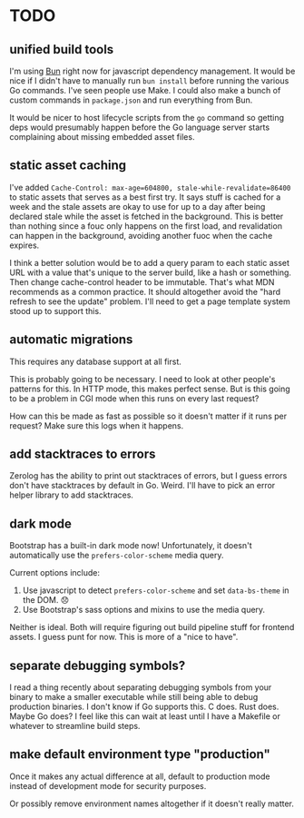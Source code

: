 # TODO

## unified build tools

I'm using [Bun](https://bun.sh/) right now for javascript dependency management. It would be nice if I didn't have to manually run `bun install` before running the various Go commands. I've seen people use Make. I could also make a bunch of custom commands in `package.json` and run everything from Bun.

It would be nicer to host lifecycle scripts from the `go` command so getting deps would presumably happen before the Go language server starts complaining about missing embedded asset files.

## static asset caching

I've added `Cache-Control: max-age=604800, stale-while-revalidate=86400` to static assets that serves as a best first try. It says stuff is cached for a week and the stale assets are okay to use for up to a day after being declared stale while the asset is fetched in the background. This is better than nothing since a fouc only happens on the first load, and revalidation can happen in the background, avoiding another fuoc when the cache expires.

I think a better solution would be to add a query param to each static asset URL with a value that's unique to the server build, like a hash or something. Then change cache-control header to be immutable. That's what MDN recommends as a common practice. It should altogether avoid the "hard refresh to see the update" problem. I'll need to get a page template system stood up to support this.

## automatic migrations

This requires any database support at all first.

This is probably going to be necessary. I need to look at other people's patterns for this. In HTTP mode, this makes perfect sense. But is this going to be a problem in CGI mode when this runs on every last request?

How can this be made as fast as possible so it doesn't matter if it runs per request? Make sure this logs when it happens.

## add stacktraces to errors

Zerolog has the ability to print out stacktraces of errors, but I guess errors don't have stacktraces by default in Go. Weird. I'll have to pick an error helper library to add stacktraces.

## dark mode

Bootstrap has a built-in dark mode now! Unfortunately, it doesn't automatically use the `prefers-color-scheme` media query.

Current options include:

1. Use javascript to detect `prefers-color-scheme` and set `data-bs-theme` in the DOM. 😞
2. Use Bootstrap's sass options and mixins to use the media query.

Neither is ideal. Both will require figuring out build pipeline stuff for frontend assets. I guess punt for now. This is more of a "nice to have".

## separate debugging symbols?

I read a thing recently about separating debugging symbols from your binary to make a smaller executable while still being able to debug production binaries. I don't know if Go supports this. C does. Rust does. Maybe Go does? I feel like this can wait at least until I have a Makefile or whatever to streamline build steps.

## make default environment type "production"

Once it makes any actual difference at all, default to production mode instead of development mode for security purposes.

Or possibly remove environment names altogether if it doesn't really matter.
